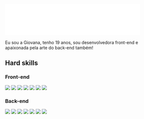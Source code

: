 <img src="https://github.com/giovanappedrozo/giovanappedrozo/blob/main/helloWorld.svg" alt="Hello world!" />

Eu sou a Giovana, tenho 19 anos, sou desenvolvedora front-end e apaixonada pela arte do back-end também!

<h2>Hard skills</h2>
<h3>Front-end</h3>
<div>  
  <img src="https://emojis.slackmojis.com/emojis/images/1643514112/719/html5.png?1643514112" width="30" />
  <img src="https://emojis.slackmojis.com/emojis/images/1643514272/2411/css.jpg?1643514272" width="30" />
  <img src="https://emojis.slackmojis.com/emojis/images/1643514187/1538/bootstrap.png?1643514187" width="30" />
  <img src="https://emojis.slackmojis.com/emojis/images/1643514058/151/javascript.png?1643514058" width="30" />
  <img src="https://emojis.slackmojis.com/emojis/images/1643514185/1512/jquery.png?1643514185" width="30" />
  <img src="https://emojis.slackmojis.com/emojis/images/1643514173/1383/typescript.png?1643514173" width="30" />
  <img src="https://emojis.slackmojis.com/emojis/images/1643514155/1161/react.png?1643514155" width="30" />
</div>

<h3>Back-end</h3>
<div>
  <img src="https://emojis.slackmojis.com/emojis/images/1643514480/4638/c-lang.png?1643514480" width="30" />
  <img src="https://emojis.slackmojis.com/emojis/images/1643514067/232/java.png?1643514067" width="30" />
  <img src="https://emojis.slackmojis.com/emojis/images/1643514056/130/php.png?1643514056" width="30" />
  <img src="https://emojis.slackmojis.com/emojis/images/1643514422/3999/csharp.png?1643514422" width="30" />
  <img src="https://emojis.slackmojis.com/emojis/images/1643514064/198/postgresql.png?1643514064" width="30" />
  <img src="https://emojis.slackmojis.com/emojis/images/1643514760/7685/git.png?1643514760" width="30" />
  <img src="https://emojis.slackmojis.com/emojis/images/1643514236/2035/svn.png?1643514236" width="30" />

</div>


<!--
**giovanappedrozo/giovanappedrozo** is a ✨ _special_ ✨ repository because its `README.md` (this file) appears on your GitHub profile.

Here are some ideas to get you started:

- 🔭 I’m currently working on ...
- 🌱 I’m currently learning ...
- 👯 I’m looking to collaborate on ...
- 🤔 I’m looking for help with ...
- 💬 Ask me about ...
- 📫 How to reach me: ...
- 😄 Pronouns: ...
- ⚡ Fun fact: ...
-->
